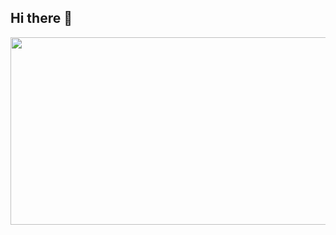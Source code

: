 ## Hi there 👋
<a href="https://github.com/devxb/gitanimals">
<img
  src="https://render.gitanimals.org/farms/WJ-Archive"
  width="600"
  height="300"
/>
</a>

<!--
**WJ-Archive/Wj-Archive** is a ✨ _special_ ✨ repository because its `README.md` (this file) appears on your GitHub profile.

Here are some ideas to get you started:

- 🔭 I’m currently working on ...
- 🌱 I’m currently learning ...
- 👯 I’m looking to collaborate on ...
- 🤔 I’m looking for help with ...
- 💬 Ask me about ...
- 📫 How to reach me: ...
- 😄 Pronouns: ...
- ⚡ Fun fact: ...
-->
